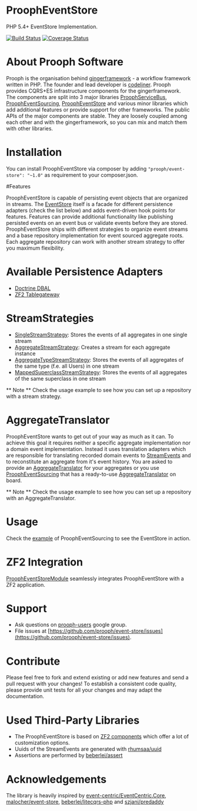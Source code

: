 ProophEventStore
===================
PHP 5.4+ EventStore Implementation.

[![Build Status](https://travis-ci.org/prooph/event-store.svg?branch=master)](https://travis-ci.org/prooph/event-store)
[![Coverage Status](https://img.shields.io/coveralls/prooph/event-store.svg)](https://coveralls.io/r/prooph/event-store?branch=master)

# About Prooph Software

Prooph is the organisation behind [gingerframework](https://github.com/gingerframework/gingerframework) - a workflow framework written in PHP.
The founder and lead developer is [codeliner](https://github.com/codeliner). Prooph provides CQRS+ES infrastructure components for the gingerframework.
The components are split into 3 major libraries [ProophServiceBus](https://github.com/prooph/service-bus), [ProophEventSourcing](https://github.com/prooph/event-sourcing),
[ProophEventStore](https://github.com/prooph/event-store) and various minor libraries which add additional features or provide support for other frameworks.
The public APIs of the major components are stable. They are loosely coupled among each other and with the gingerframework, so you can mix and match them with
other libraries.

# Installation

You can install ProophEventStore via composer by adding `"prooph/event-store": "~1.0"` as requirement to your composer.json.


#Features

ProophEventStore is capable of persisting event objects that are organized in streams. The [EventStore](src/Prooph/EventStore/EventStore.php)
itself is a facade for different persistence adapters (check the list below) and adds event-driven hook points for features.
Features can provide additional functionality like publishing persisted events on an event bus or validate events before they are stored.
ProophEventStore ships with different strategies to organize event streams and a base repository implementation for event sourced aggregate roots.
Each aggregate repository can work with another stream strategy to offer you maximum flexibility.


# Available Persistence Adapters
- [Doctrine DBAL](https://github.com/prooph/event-store-doctrine-adapter)
- [ZF2 Tablegateway](https://github.com/prooph/event-store-zf2-adapter)


# StreamStrategies

- [SingleStreamStrategy](src/Prooph/EventStore/Stream/SingleStreamStrategy.php): Stores the events of all aggregates in one single stream
- [AggregateStreamStrategy](src/Prooph/EventStore/Stream/AggregateStreamStrategy.php): Creates a stream for each aggregate instance
- [AggregateTypeStreamStrategy](src/Prooph/EventStore/Stream/AggregateTypeStreamStrategy.php): Stores the events of all aggregates of the same type (f.e. all Users) in one stream
- [MappedSuperclassStreamStrategy](src/Prooph/EventStore/Stream/MappedSuperclassStreamStrategy.php): Stores the events of all aggregates of the same superclass in one stream

** Note ** Check the usage example to see how you can set up a repository with a stream strategy.

# AggregateTranslator

ProophEventStore wants to get out of your way as much as it can. To achieve this goal it requires neither a specific aggregate implementation
nor a domain event implementation. Instead it uses translation adapters which are responsible for translating recorded domain events to [StreamEvents](src/Prooph/EventStore/Stream/StreamEvent.php) and
to reconstitute an aggregate from it's event history. You are asked to provide an [AggregateTranslator](src/Prooph/EventStore/Aggregate/AggregateTranslatorInterface.php) for your aggregates or you use
[ProophEventSourcing](https://github.com/prooph/event-sourcing) that has a ready-to-use [AggregateTranslator](https://github.com/prooph/event-sourcing/blob/master/src/Prooph/EventSourcing/EventStoreIntegration/AggregateTranslator.php) on board.

** Note ** Check the usage example to see how you can set up a repository with an AggregateTranslator.

# Usage

Check the [example](https://github.com/prooph/event-sourcing/blob/master/examples/quickstart.php) of ProophEventSourcing to see the EventStore in action.

# ZF2 Integration

[ProophEventStoreModule](https://github.com/prooph/ProophEventStoreModule) seamlessly integrates ProophEventStore with a ZF2 application.


# Support

- Ask questions on [prooph-users](https://groups.google.com/forum/?hl=de#!forum/prooph) google group.
- File issues at [https://github.com/prooph/event-store/issues](https://github.com/prooph/event-store/issues).

# Contribute

Please feel free to fork and extend existing or add new features and send a pull request with your changes!
To establish a consistent code quality, please provide unit tests for all your changes and may adapt the documentation.

# Used Third-Party Libraries

- The ProophEventStore is based on [ZF2 components](http://framework.zend.com/) which offer a lot of customization options.
- Uuids of the StreamEvents are generated with [rhumsaa/uuid](https://github.com/ramsey/uuid)
- Assertions are performed by [beberlei/assert](https://github.com/beberlei/assert)

# Acknowledgements
The library is heavily inspired by [event-centric/EventCentric.Core](https://github.com/event-centric/EventCentric.Core), [malocher/event-store](https://github.com/malocher/event-store), [beberlei/litecqrs-php](https://github.com/beberlei/litecqrs-php) and [szjani/predaddy](https://github.com/szjani/predaddy)




